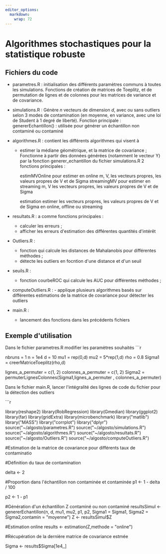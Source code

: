 ```yaml
---
editor_options: 
  markdown: 
    wrap: 72
---
```


# Algorithmes stochastiques pour la statistique robuste

## Fichiers du code

-   parametres.R : initialisation des différents paramètres communs à
    toutes les simulations. Fonctions de création de matrices de
    Toeplitz, et de permutation de lignes et de colonnes pour les
    matrices de variance et de covariance.

-   simulations.R : Génère $n$ vecteurs de dimension $d$, avec ou sans
    outliers selon 3 modes de contamination (en moyenne, en variance,
    avec une loi de Student à 1 degré de liberté). Fonction principale :
    genererEchantillon() : utilisée pour générer un échantillon non
    contaminé ou contaminé

-   algorithmes.R : contient les différents algorithmes qui visent à

    -   estimer la médiane géométrique, et la matrice de covariance ;
        Fonctionne à partir des données générées (notamment le vecteur
        Y) par la fonction generer_echantillon du fichier simulations.R
        2 fonctions principales :
        
          estimMVOnline pour estimer en online m, V, les vecteurs propres, les valeurs propres de V et de Sigma
          streamingMV pour estimer en streaming m, V les vecteurs propres, les valeurs propres de V et de Sigma
          
          estimation estimer les vecteurs propres, les valeurs propres de V et de Sigma en online, offline ou streaming
          
-   resultats.R : a comme fonctions principales :

    -   calculer les erreurs ;
    -   afficher les erreurs d'estimation des différentes quantités
        d'intérêt
      

-   Outliers.R : 
    - fonction qui calcule les distances de Mahalanobis pour différentes méthodes ;
    - détecte les outliers en focntion d'une distance et d'un seuil

-   seuils.R : 
    - fonction courbeROC qui calcule les AUC pour différentes méthodes ;

-   computeOutliers.R : - applique plusieurs algorithmes basés sur
    différentes estimations de la matrice de covariance pour détecter
    les outliers

-   main.R :

    -   lancement des fonctions dans les précédents fichiers

## Exemple d'utilisation

Dans le fichier parametres.R modifier les paramètres souhaités \`\`\`r

nbruns = 1 n = 1e4 d = 10 mu1 = rep(0,d) mu2 = 5\*rep(1,d) rho = 0.8
Sigma1 = creerMatriceToeplitz(rho,d)

lignes_a_permuter = c(1, 2) colonnes_a_permuter = c(1, 2) Sigma2 =
permuterLignesColonnes(Sigma1,lignes_a_permuter , colonnes_a_permuter)

Dans le fichier main.R, lancer l'intégralité des lignes de code du
fichier pour la détection des outliers

\`\`\`r

library(reshape2) library(RobRegression) library(Gmedian)
library(ggplot2) library(far) library(gridExtra) library(microbenchmark)
library("matlib") library("MASS") library("corrplot") library("dplyr")
source("\~/algosto/parametres.R") source("\~/algosto/simulations.R")
source("\~/algosto/algorithmes.R") source("\~/algosto/resultats.R")
source("\~/algosto/Outliers.R") source("\~/algosto/computeOutliers.R")


#Estimation de la matrice de covariance pour différents taux de contaminatio


#Définition du taux de contamination 

delta <- 2
 
 #Proportion dans l'échantillon non contaminée et contaminée
  p1 <- 1 - delta / 100
  
  p2 <- 1 - p1

  #Génération d'un échantillon Z contaminé ou non contaminé
  resultsSimul <- genererEchantillon(n, d, mu1, mu2, p1, p2, Sigma1 = Sigma1, Sigma2 = Sigma2,contamin = "moyenne")
  Z <- resultsSimul$Z
  
  #Estimation online
  results <- estimation(Z,methode = "online")
  
  #Récupération de la dernière matrice de covariance estmée 
  
  Sigma <- results$Sigma[1e4,,]

  
  
  
